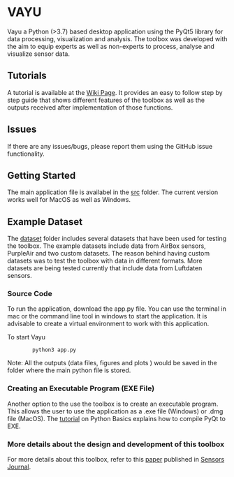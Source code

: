 # VAYU

Vayu a Python (>3.7) based desktop application using the PyQt5 library for data processing, visualization and analysis. The toolbox was developed with the aim to equip experts as well as non-experts to process, analyse and visualize sensor data.

## Tutorials
A tutorial is available at the [Wiki Page](https://github.com/sachit27/VAYU/wiki). It provides an easy to follow step by step guide that shows different features of the toolbox as well as the outputs received after implementation of those functions.

## Issues
If there are any issues/bugs, please  report them using the GitHub issue functionality.

## Getting Started
The main application file is availabel in the [src](https://github.com/sachit27/VAYU/tree/main/src) folder. The current version works well for MacOS as well as Windows.

## Example Dataset
The [dataset](https://github.com/sachit27/VAYU/tree/main/dataset) folder includes several datasets that have been used for testing the toolbox. The example datasets include data from AirBox sensors, PurpleAir and two custom datasets. The reason behind having custom datasets was to test the toolbox with data in different formats. More datasets are being tested currently that include data from Luftdaten sensors. 

### Source Code
To run the application, download the app.py file. You can use the terminal in mac or the command line tool in windows to start the application. It is advisable to create a virtual environment to work with this application.

To start Vayu

            python3 app.py
            
Note: All the outputs (data files, figures and plots ) would be saved in the folder where the main python file is stored.

### Creating an Executable Program (EXE File)
Another option to the use the toolbox is to create an executable program. This allows the user to use the application as a .exe file (Windows) or .dmg file (MacOS). The [tutorial](https://pythonbasics.org/compile-pyqt-to-exe/) on Python Basics explains how to compile PyQt to EXE.

### More details about the design and development of this toolbox
For more details about this toolbox, refer to this [paper](https://www.mdpi.com/1424-8220/21/22/7726) published in [Sensors Journal](https://www.mdpi.com/1424-8220/21/22/7726).
